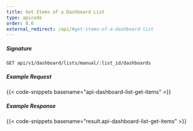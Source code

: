 ```yaml
---
title: Get Items of a Dashboard List
type: apicode
order: 8.6
external_redirect: /api/#get-items-of-a-dashboard-list
---
```


##### Signature

`GET api/v1/dashboard/lists/manual/:list_id/dashboards`

##### Example Request

{{< code-snippets basename="api-dashboard-list-get-items" >}}

##### Example Response

{{< code-snippets basename="result.api-dashboard-list-get-items" >}}
